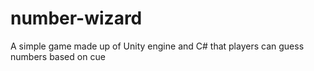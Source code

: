 # number-wizard
A simple game made up of  Unity engine and C# that players can guess numbers based on cue
